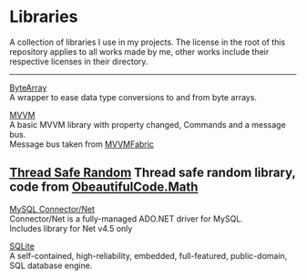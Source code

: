 # Libraries
A collection of libraries I use in my projects.
The license in the root of this repository applies to all works made by me, other works include their respective licenses in their directory.

---
[ByteArray](https://github.com/Solybum/Libraries/tree/master/ByteArray)  
A wrapper to ease data type conversions to and from byte arrays.  

[MVVM](https://github.com/Solybum/Libraries/tree/master/MVVM)  
A basic MVVM library with property changed, Commands and a message bus.  
Message bus taken from [MVVMFabric](https://github.com/brentedwards/MvvmFabric/tree/master/MvvmFabric/Messaging)  

[Thread Safe Random](https://github.com/Solybum/Libraries/tree/master/TSRandom)
Thread safe random library, code from [ObeautifulCode.Math](https://github.com/OBeautifulCode/OBeautifulCode.Math/blob/master/OBeautifulCode.Math/ThreadSafeRandom.cs)
---

[MySQL Connector/Net](https://dev.mysql.com/downloads/connector/net/)  
Connector/Net is a fully-managed ADO.NET driver for MySQL.  
Includes library for Net v4.5 only  

[SQLite](https://www.sqlite.org/)  
A self-contained, high-reliability, embedded, full-featured, public-domain, SQL database engine.  
